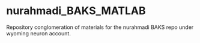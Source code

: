 # nurahmadi_BAKS_MATLAB
Repository conglomeration of materials for the nurahmadi BAKS repo under wyoming neuron account.
